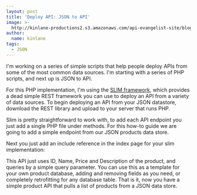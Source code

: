 ```yaml
---
layout: post
title: 'Deploy API: JSON to API'
image: >-
  http://kinlane-productions2.s3.amazonaws.com/api-evangelist-site/blog/bw-json-data-store.png
author:
  name: kinlane
tags:
  - JSON
---
```

I'm working on a series of simple scripts that help people deploy APIs from some of the most common data sources. I'm starting with a series of PHP scripts, and next up is JSON to API.

For this PHP implementation, I'm using the [SLIM framework](http://www.slimframework.com/), which provides a dead simple REST framework you can use to deploy an API from a variety of data sources. To begin deploying an API from your JSON datastore, download the REST library and upload to your server that runs PHP.

Slim is pretty straightforward to work with, to add each API endpoint you just add a single PHP file under methods. For this how-to guide we are going to add a simple endpoint from our JSON products data store.

Next you just add an include reference in the index page for your slim implementation:

This API just uses ID, Name, Price and Description of the product, and queries by a simple query parameter. You can use this as a template for your own product database, adding and removing fields as you need, or completely retrofitting for any database table. That is it, now you have a simple product API that pulls a list of products from a JSON data store.